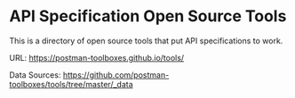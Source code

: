 # API Specification Open Source Tools
This is a directory of open source tools that put API specifications to work.

URL: https://postman-toolboxes.github.io/tools/

Data Sources: https://github.com/postman-toolboxes/tools/tree/master/_data

